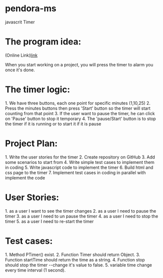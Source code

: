 # pendora-ms
javascrit Timer
<h1> The program idea: </h1>

(Online Link)[link](https://golden-fingers.github.io/pendora-ms/)

When you start working on a project, you will press the timer to alarm you once it's done.

<h1> The timer logic: </h1>
1. We have three buttons, each one point for specific minutes (1,10,25)
2. Press the minutes buttons then press 'Start' button so the
timer will start counting from that point
3. If the user want to pause the timer, he can click on 'Pause' button to stop it temporary
4. The 'pause/Start' button is to stop the timer if it is running or to start it if it is pause


<h1> Project Plan: </h1>
1. Write the user stories for the timer
2. Create repository on GitHub
3. Add some scenarios to start from
4. Write simple test cases to implement them in coding
5. Write javascript code to implement the timer
6. Build html and css page to the timer
7. Implement test cases in coding in parallel with implement the code


<h1> User Stories: </h1>
1. as a user I want to see the timer changes
2. as a user I need to pause the timer
3. as a user I need to un pause the timer
4. as a user I need to stop the timer
5. as a user I need to re-start the timer

<h1> Test cases: </h1>
1. Method PTimer() exist.
2. Function Timer should return Object.
3. Function startTime should return the time as a string.
4. Function stop should stop the timer --change it's value to false.
5. variable time change every time interval (1 second).
